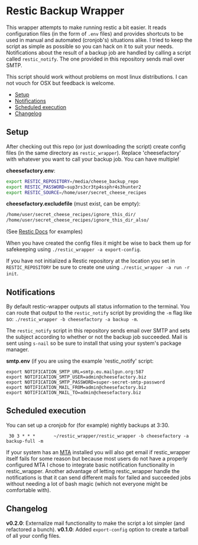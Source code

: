 # Restic Backup Wrapper

This wrapper attempts to make running restic a bit easier. It reads configuration files (in the form of `.env` files) and provides shortcuts to be used in manual and automated (cronjob's) situations alike. I tried to keep the script as simple as possible so you can hack on it to suit your needs. Notifications about the result of a backup job are handled by calling a script called `restic_notify`. The one provided in this repository sends mail over SMTP.

This script should work without problems on most linux distributions. I can not vouch for OSX but feedback is welcome.

<!-- TOC GFM -->

- [Setup](#setup)
- [Notifications](#notifications)
- [Scheduled execution](#scheduled-execution)
- [Changelog](#changelog)

<!-- /TOC -->

## Setup

After checking out this repo (or just downloading the script) create config files (in the same directory as `restic_wrapper`). Replace 'cheesefactory' with whatever you want to call your backup job. You can have multiple!

**cheesefactory.env**:
```bash
export RESTIC_REPOSITORY=/media/cheese_backup_repo
export RESTIC_PASSWORD=sup3rs3cr3tp4ssphr4s3hunter2
export RESTIC_SOURCE=/home/user/secret_cheese_recipes
```

**cheesefactory.excludefile** (must exist, can be empty):
```bash
/home/user/secret_cheese_recipes/ignore_this_dir/
/home/user/secret_cheese_recipes/ignore_this_dir_also/
```
(See [Restic Docs](https://restic.readthedocs.io/en/latest/040_backup.html#excluding-files) for examples)

When you have created the config files it might be wise to back them up for safekeeping using `./restic_wrapper -a export-config`.

If you have not initialized a Restic repository at the location you set in `RESTIC_REPOSITORY` be sure to create one using `./restic_wrapper -a run -r init`.

## Notifications

By default restic-wrapper outputs all status information to the terminal. You can route that output to the `restic_notify` script by providing the `-m` flag like so: `./restic_wrapper -b cheesefactory -a backup -m`.

The `restic_notify` script in this repository sends email over SMTP and sets the subject according to whether or not the backup job succeeded. Mail is sent using `s-nail` so be sure to install that using your system's package manager.

**smtp.env** (if you are using the example 'restic_notify' script:
```
export NOTIFICATION_SMTP_URL=smtp.eu.mailgun.org:587
export NOTIFICATION_SMTP_USER=admin@cheesefactory.biz
export NOTIFICATION_SMTP_PASSWORD=super-secret-smtp-password
export NOTIFICATION_MAIL_FROM=admin@cheesefactory.biz
export NOTIFICATION_MAIL_TO=admin@cheesefactory.biz
```

## Scheduled execution
You can set up a cronjob for (for example) nightly backups at 3:30.

```
 30 3 * * *       ~/restic_wrapper/restic_wrapper -b cheesefactory -a backup-full -m
```

If your system has an [MTA](https://cronitor.io/cron-reference/no-mta-installed-discarding-output) installed you will also get email if restic_wrapper itself fails for some reason but because most users do not have a properly configured MTA I chose to integrate basic notification functionality in restic_wrapper. Another advantage of letting restic_wrapper handle the notifications is that it can send different mails for failed and succeeded jobs without needing a lot of bash magic (which not everyone might be comfortable with).

## Changelog
**v0.2.0**: Externalize mail functionality to make the script a lot simpler (and refactored a bunch).
**v0.1.0**: Added `export-config` option to create a tarball of all your config files.
